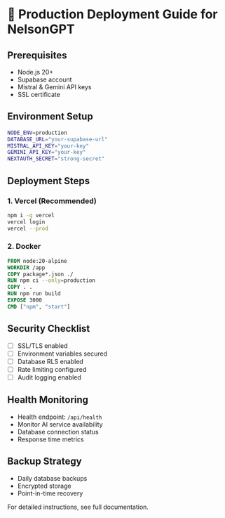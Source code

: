 # 🚀 Production Deployment Guide for NelsonGPT

## Prerequisites
- Node.js 20+
- Supabase account
- Mistral & Gemini API keys
- SSL certificate

## Environment Setup
```bash
NODE_ENV=production
DATABASE_URL="your-supabase-url"
MISTRAL_API_KEY="your-key"
GEMINI_API_KEY="your-key"
NEXTAUTH_SECRET="strong-secret"
```

## Deployment Steps

### 1. Vercel (Recommended)
```bash
npm i -g vercel
vercel login
vercel --prod
```

### 2. Docker
```dockerfile
FROM node:20-alpine
WORKDIR /app
COPY package*.json ./
RUN npm ci --only=production
COPY . .
RUN npm run build
EXPOSE 3000
CMD ["npm", "start"]
```

## Security Checklist
- [ ] SSL/TLS enabled
- [ ] Environment variables secured
- [ ] Database RLS enabled
- [ ] Rate limiting configured
- [ ] Audit logging enabled

## Health Monitoring
- Health endpoint: `/api/health`
- Monitor AI service availability
- Database connection status
- Response time metrics

## Backup Strategy
- Daily database backups
- Encrypted storage
- Point-in-time recovery

For detailed instructions, see full documentation.